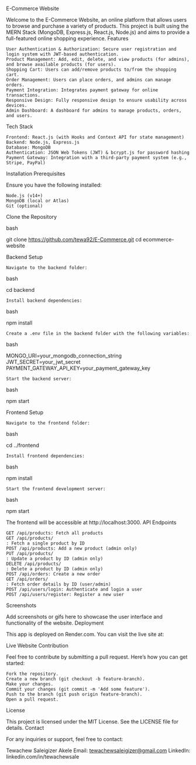 E-Commerce Website

Welcome to the E-Commerce Website, an online platform that allows users to browse and purchase a variety of products. This project is built using the MERN Stack (MongoDB, Express.js, React.js, Node.js) and aims to provide a full-featured online shopping experience.
Features

    User Authentication & Authorization: Secure user registration and login system with JWT-based authentication.
    Product Management: Add, edit, delete, and view products (for admins), and browse available products (for users).
    Shopping Cart: Users can add/remove products to/from the shopping cart.
    Order Management: Users can place orders, and admins can manage orders.
    Payment Integration: Integrates payment gateway for online transactions.
    Responsive Design: Fully responsive design to ensure usability across devices.
    Admin Dashboard: A dashboard for admins to manage products, orders, and users.

Tech Stack

    Frontend: React.js (with Hooks and Context API for state management)
    Backend: Node.js, Express.js
    Database: MongoDB
    Authentication: JSON Web Tokens (JWT) & bcrypt.js for password hashing
    Payment Gateway: Integration with a third-party payment system (e.g., Stripe, PayPal)

Installation
Prerequisites

Ensure you have the following installed:

    Node.js (v14+)
    MongoDB (local or Atlas)
    Git (optional)

Clone the Repository

bash

git clone https://github.com/tewa92/E-Commerce.git
cd ecommerce-website

Backend Setup

    Navigate to the backend folder:

bash

cd backend

    Install backend dependencies:

bash

npm install

    Create a .env file in the backend folder with the following variables:

bash

MONGO_URI=your_mongodb_connection_string
JWT_SECRET=your_jwt_secret
PAYMENT_GATEWAY_API_KEY=your_payment_gateway_key

    Start the backend server:

bash

npm start

Frontend Setup

    Navigate to the frontend folder:

bash

cd ../frontend

    Install frontend dependencies:

bash

npm install

    Start the frontend development server:

bash

npm start

The frontend will be accessible at http://localhost:3000.
API Endpoints

    GET /api/products: Fetch all products
    GET /api/products/
    : Fetch a single product by ID
    POST /api/products: Add a new product (admin only)
    PUT /api/products/
    : Update a product by ID (admin only)
    DELETE /api/products/
    : Delete a product by ID (admin only)
    POST /api/orders: Create a new order
    GET /api/orders/
    : Fetch order details by ID (user/admin)
    POST /api/users/login: Authenticate and login a user
    POST /api/users/register: Register a new user

Screenshots

Add screenshots or gifs here to showcase the user interface and functionality of the website.
Deployment

This app is deployed on Render.com. You can visit the live site at:

Live Website
Contribution

Feel free to contribute by submitting a pull request. Here’s how you can get started:

    Fork the repository.
    Create a new branch (git checkout -b feature-branch).
    Make your changes.
    Commit your changes (git commit -m 'Add some feature').
    Push to the branch (git push origin feature-branch).
    Open a pull request.

License

This project is licensed under the MIT License. See the LICENSE file for details.
Contact

For any inquiries or support, feel free to contact:

Tewachew Saleigizer Akele
Email: tewachewsaleigizer@gmail.com
LinkedIn: linkedin.com/in/tewachewsale